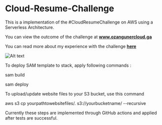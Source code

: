 # Cloud-Resume-Challenge


This is a implementation of the #CloudResumeChallenge on AWS using a Serverless Architecture.

You can view the outcome of the challenge at **www.ozangunercloud.ga**

You can read more about my experience with the challenge **[here](https://dev.to/ozanguner/the-cloud-resume-challenge-27cd)**



![Alt text](https://i.imgur.com/SPXgoSd.png)

To deploy SAM template to stack, apply following commands : 

sam build

sam deploy

To upload/update website files to your S3 bucket, use this command

aws s3 cp yourpathtowebsitefiles/. s3://yourbucketname/ --recursive

Currently these steps are implemented through GitHub actions and applied after tests are successful.

